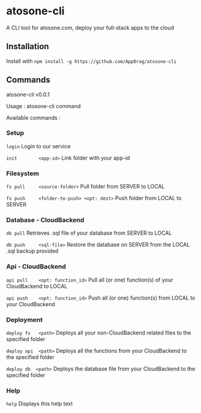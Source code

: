 # atosone-cli
A CLI tool for atosone.com, deploy your full-stack apps to the cloud

## Installation

Install with 
`npm install -g https://github.com/AppDrag/atosone-cli`

## Commands

atosone-cli v0.0.1

Usage  : atosone-cli command <args>
   
Available commands :


### Setup

   `login` 					                     Login to our service
   
   `init 	    <app-id>` 			            Link folder with your app-id
   

### Filesystem
  
   `fs pull  	<source-folder>` 		         Pull folder from SERVER to LOCAL
   
   `fs push  	<folder-to-push> <opt: dest>`	Push folder from LOCAL to SERVER
   

### Database - CloudBackend

   `db pull` 					                     Retrieves .sql file of your database from SERVER to LOCAL
   
   `db push  	<sql-file>` 			            Restore the database on SERVER from the LOCAL .sql backup provided
   

### Api - CloudBackend

   `api pull  	<opt: function_id>`		        Pull all (or one) function(s) of your CloudBackend to LOCAL
   
   `api push  	<opt: function_id>`		        Push all (or one) function(s) from LOCAL to your CloudBackend
   
   
### Deployment

   `deploy fs  	<path>`		                    Deploys all your non-CloudBackend related files to the specified folder
   
   `deploy api  <path>`           		        Deploys all the functions from your CloudBackend to the specified folder

  `deploy db  <path>`           		        Deploys the database file from your CloudBackend to the specified folder

### Help

   `help` 					                    Displays this help text
   

